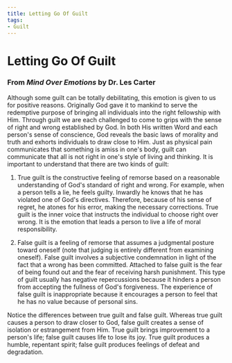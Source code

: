```yaml
---
title: Letting Go Of Guilt
tags:
- Guilt
---
```

# Letting Go Of Guilt
### From *Mind Over Emotions* by Dr. Les Carter
Although some guilt can be totally debilitating, this emotion is given to us for positive reasons. Originally God gave it to mankind to serve the redemptive purpose of bringing all individuals into the right fellowship with Him. Through guilt we are each challenged to come to grips with the sense of right and wrong established by God. In both His written Word and each person's sense of conscience, God reveals the basic laws of morality and truth and exhorts individuals to draw close to Him. Just as physical pain communicates that something is amiss in one's body, guilt can communicate that all is not right in one's style of living and thinking. It is important to understand that there are two kinds of guilt:

1. True guilt is the constructive feeling of remorse based on a reasonable understanding of God's standard of right and wrong. For example, when a person tells a lie, he feels guilty. Inwardly he knows that he has violated one of God's directives. Therefore, because of his sense of regret, he atones for his error, making the necessary corrections. True guilt is the inner voice that instructs the individual to choose right over wrong. It is the emotion that leads a person to live a life of moral responsibility.


2. False guilt is a feeling of remorse that assumes a judgmental posture toward oneself (note that judging is entirely different from examining oneself). False guilt involves a subjective condemnation in light of the fact that a wrong has been committed. Attached to false guilt is the fear of being found out and the fear of receiving harsh punishment. This type of guilt usually has negative repercussions because it hinders a person from accepting the fullness of God's forgiveness. The experience of false guilt is inappropriate because it encourages a person to feel that he has no value because of personal sins.

Notice the differences between true guilt and false guilt. Whereas true guilt causes a person to draw closer to God, false guilt creates a sense of isolation or estrangement from Him. True guilt brings improvement to a person's life; false guilt causes life to lose its joy. True guilt produces a humble, repentant spirit; false guilt produces feelings of defeat and degradation.
